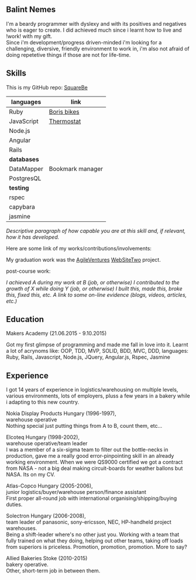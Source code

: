 Balint Nemes
---

I'm a beardy programmer with dyslexy and with its positives and negatives who is eager to create. I did achieved much since i learnt how to live and !work! with my gift.<br/> Since i'm development/progress driven-minded i'm looking for a challenging, diversive, friendly environment to work in, i'm also not afraid of doing repetetive things if those are not for life-time.

Skills
---

This is my GitHub repo: [SquareBe](https://github.com/squarebe)

languages | link
--- | ---
Ruby | [Boris bikes](https://github.com/squarebe/boris-bikes-weekend)
JavaScript | [Thermostat](https://github.com/squarebe/Thermostat)
Node.js | 
Angular | 
Rails | 
**databases** | 
DataMapper | Bookmark manager
PostgresQL | 
**testing** | 
rspec | 
capybara | 
jasmine | 

_Descriptive paragraph of how capable you are at this skill and, if relevant, how it has developed._

Here are some link of my works/contributions/involvements:

My graduation work was the [AgileVentures](http://www.agileventures.org/) [WebSiteTwo](https://evening-oasis-1495.herokuapp.com/) project.

post-course work:

_I achieved A during my work at B (job, or otherwise)_
_I contributed to the growth of X while doing Y (job, or otherwise)_
_I built this, made this, broke this, fixed this, etc._
_A link to some on-line evidence (blogs, videos, articles, etc.)_

Education
---

Makers Academy (21.06.2015 - 9.10.2015)

Got my first glimpse of programming and made me fall in love into it. Learnt a lot of acrynoms like: OOP, TDD, MVP, SOLID, BDD, MVC, DDD, languages: Ruby, Rails, Javascript, Node.js, JQuery, Angular.js, Rspec, Jasmine

Experience
---

I got 14 years of experience in logistics/warehousing on multiple levels, various environments, lots of employers, pluss a few years in a bakery while i adapting to this new country.

Nokia Display Products Hungary (1996-1997),<br/>warehouse operative<br/>Nothing special just putting things from A to B, count them, etc...

Elcoteq Hungary (1998-2002),<br/>warehouse operative/team leader<br/>I was a member of a six-sigma team to filter out the bottle-necks in production, gave me a really good error-pinpointing skill in an already working environment. When we were QS9000 certified we got a contract from NASA - not a big deal making circuit-boards for weather ballons but NASA. Its on my CV.

Atlas-Copco Hungary (2005-2006),<br/>junior logistics/buyer/warehouse person/finance assistant<br/>First proper all-round job with international organising/shipping/buying duties.

Solectron Hungary (2006-2008),<br/>team leader of panasonic, sony-ericsson, NEC, HP-handheld project warehouses.<br/>Being a shift-leader where's no other just you. Working with a team that fully trained on what they doing, helping out other teams, taking off loads from superiors is priceless. Promotion, promotion, promotion. More to say?

Allied Bakeries Stoke (2010-2015)<br/>bakery operative.<br/>Other, short-term job in between them.

